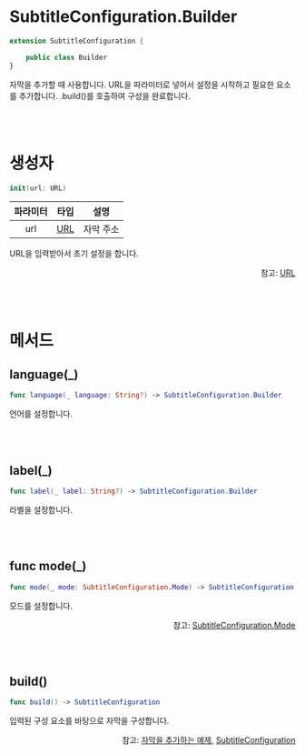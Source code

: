 # SubtitleConfiguration.Builder

```swift
extension SubtitleConfiguration {

    public class Builder
}
```
자막을 추가할 때 사용합니다. URL을 파라미터로 넣어서 설정을 시작하고 필요한 요소를 추가합니다. .build()를 호출하여 구성을 완료합니다.

<br><br>
# 생성자

```swift
init(url: URL)
```
|파라미터|타입|설명|
|:--:|:--:|:--:|
|url|[URL](https://developer.apple.com/documentation/foundation/url)|자막 주소|

URL을 입력받아서 초기 설정을 합니다.

<div align="right">
참고: <a href="https://developer.apple.com/documentation/foundation/url">URL</a>
</div>

<br><br>
# 메서드

## language(_)
```swift
func language(_ language: String?) -> SubtitleConfiguration.Builder
```
언어를 설정합니다.

<br><br>
## label(_)
```swift
func label(_ label: String?) -> SubtitleConfiguration.Builder
```
라벨을 설정합니다.

<br><br>
## func mode(_)
```swift
func mode(_ mode: SubtitleConfiguration.Mode) -> SubtitleConfiguration.Builder
```
모드를 설정합니다.
<div align="right">
참고: <a href="../../struct/subtitle-configuration/home.md">SubtitleConfiguration.Mode</a>
</div>

<br><br>
## build()
```swift
func build() -> SubtitleConfiguration
```
입력된 구성 요소를 바탕으로 자막을 구성합니다.

<div align="right">
참고: <a href="../../how-to-use/home.md#자막을-추가하는-예제">자막을 추가하는 예제</a>, 
<a href="../../struct/subtitle-configuration/home.md">SubtitleConfiguration</a>
</div>